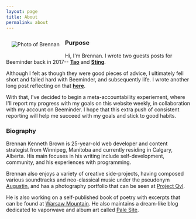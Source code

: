 ```yaml
---
layout: page
title: About
permalink: about
---
```


<img src="https://i.postimg.cc/HLMF4gsN/Brennan-Brown-250.png" alt="Photo of Brennan" align="left" style="margin: 15px;">

### Purpose

Hi, I'm Brennan. I wrote two guests posts for Beeminder back in 2017-- [**Tao**](https://blog.beeminder.com/tao/) and [**Sting**](https://blog.beeminder.com/tao2/).

Although I felt as though they were good pieces of advice, I ultimately fell short and failed hard with Beeminder, and subsequently life. I wrote another long post reflecting on that [**here**](https://medium.com/@brennanbrown/goal-failure-bc3a39a0f418).

With that, I've decided to begin a meta-accountability experiement, where I'll report my progress with my goals on this website weekly, in collaboration with my account on Beeminder. I hope that this extra push of consistent reporting will help me succeed with my goals and stick to good habits.

### Biography

Brennan Kenneth Brown is 25-year-old web developer and content strategist from Winnipeg, Manitoba and currently residing in Calgary, Alberta. His main focuses in his writing include self-development, community, and his experiences with programming.

Brennan also enjoys a variety of creative side-projects, having composed various soundtracks and neo-classical music under the pseudonym [Augustin](https://augustin.bandcamp.com), and has a photography portfolio that can be seen at [Project Qvl](https://qvl.deviantart.com).

He is also working on a self-published book of poetry with excerpts that can be found at [Warsaw Mountain](https://warsawmountain.tumblr.com). He also maintains a dream-like blog dedicated to vaporwave and album art called [Pale Site](https://pale.pw).

